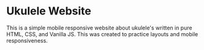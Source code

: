 # Ukulele Website

This is a simple mobile responsive website about ukulele's written in pure HTML, CSS, and Vanilla JS. This was created to practice layouts and mobile responsiveness.
